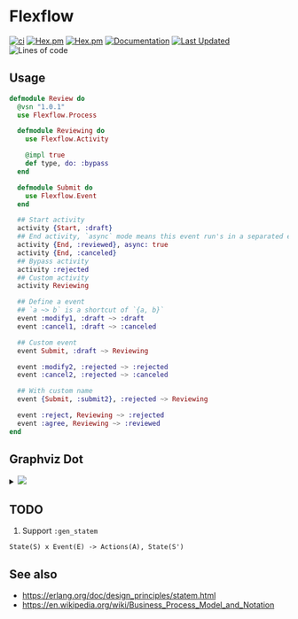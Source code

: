 # Flexflow

[![ci](https://github.com/clszzyh/flexflow/workflows/ci/badge.svg)](https://github.com/clszzyh/flexflow/actions)
[![Hex.pm](https://img.shields.io/hexpm/v/flexflow)](http://hex.pm/packages/flexflow)
[![Hex.pm](https://img.shields.io/hexpm/dt/flexflow)](http://hex.pm/packages/flexflow)
[![Documentation](https://img.shields.io/badge/hexdocs-latest-blue.svg)](https://hexdocs.pm/flexflow/readme.html)
[![Last Updated](https://img.shields.io/github/last-commit/clszzyh/flexflow.svg)](https://github.com/clszzyh/flexflow/commits/master)
![Lines of code](https://img.shields.io/tokei/lines/github/clszzyh/flexflow)

<!-- MDOC -->

## Usage

```elixir
defmodule Review do
  @vsn "1.0.1"
  use Flexflow.Process

  defmodule Reviewing do
    use Flexflow.Activity

    @impl true
    def type, do: :bypass
  end

  defmodule Submit do
    use Flexflow.Event
  end

  ## Start activity
  activity {Start, :draft}
  ## End activity, `async` mode means this event run's in a separated elixir process.
  activity {End, :reviewed}, async: true
  activity {End, :canceled}
  ## Bypass activity
  activity :rejected
  ## Custom activity
  activity Reviewing

  ## Define a event
  ## `a ~> b` is a shortcut of `{a, b}`
  event :modify1, :draft ~> :draft
  event :cancel1, :draft ~> :canceled

  ## Custom event
  event Submit, :draft ~> Reviewing

  event :modify2, :rejected ~> :rejected
  event :cancel2, :rejected ~> :canceled

  ## With custom name
  event {Submit, :submit2}, :rejected ~> Reviewing

  event :reject, Reviewing ~> :rejected
  event :agree, Reviewing ~> :reviewed
end
```

<!-- MDOC -->

## Graphviz Dot

<details>
<summary><img src="https://g.gravizo.com/source/review_mark?https%3A%2F%2Fraw.githubusercontent.com%2Fclszzyh%2Fflexflow%2Fmaster%2FREADME.md"></summary>

```dot
// review_mark
digraph review {
  size ="4,4";
  draft [label="draft",shape=doublecircle,color=".7 .3 1.0"];
  reviewed [label="reviewed",style=bold,shape=circle,color=red];
  canceled [label="canceled",shape=circle,color=red];
  rejected [label="rejected",shape=box];
  reviewing [label="reviewing",shape=box];
  draft -> draft [label="modify1"];
  draft -> canceled [label="cancel1"];
  draft -> reviewing [label="submit_draft"];
  rejected -> rejected [label="modify2"];
  rejected -> canceled [label="cancel2"];
  rejected -> reviewing [label="submit2"];
  reviewing -> rejected [label="reject"];
  reviewing -> reviewed [label="agree"];
}
// review_mark
```
</details>


## TODO

1. Support `:gen_statem`

```
State(S) x Event(E) -> Actions(A), State(S')
```

## See also

* https://erlang.org/doc/design_principles/statem.html
* https://en.wikipedia.org/wiki/Business_Process_Model_and_Notation
